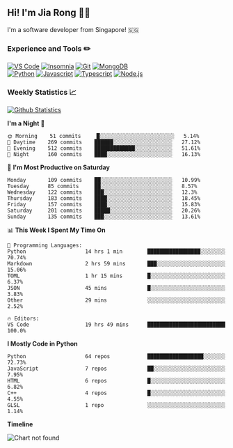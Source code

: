 ## Hi! I'm Jia Rong 👋🏻

I'm a software developer from Singapore! 🇸🇬

### Experience and Tools ✏️
[![VS Code](https://img.shields.io/badge/VS%20Code-007acc?style=for-the-badge&logo=visual-studio-code&logoColor=white)](https://code.visualstudio.com)
[![Insomnia](https://img.shields.io/badge/Insomina-5849be?style=for-the-badge&logo=insomnia&logoColor=white)](https://insomnia.rest/)
[![Git](https://img.shields.io/badge/Git-f05032?style=for-the-badge&logo=git&logoColor=white)](https://git-scm.com/)
[![MongoDB](https://img.shields.io/badge/MongoDB-47a248?style=for-the-badge&logo=mongodb&logoColor=white)](https://www.mongodb.com/)    
[![Python](https://img.shields.io/badge/Python-3776ab?style=for-the-badge&logo=python&logoColor=white)](https://www.python.org/)
[![Javascript](https://img.shields.io/badge/Javascript-f7df1e?style=for-the-badge&logo=javascript&logoColor=white)](https://developer.mozilla.org/en-US/docs/Web/JavaScript)
[![Typescript](https://img.shields.io/badge/Typescript-007acc?style=for-the-badge&logo=typescript&logoColor=white)](https://www.typescriptlang.org/)
[![Node.js](https://img.shields.io/badge/Node.js-339933?style=for-the-badge&logo=node.js&logoColor=white)](https://nodejs.org/en/)

### Weekly Statistics 📈
[![Github Statistics](https://github-readme-stats.vercel.app/api?username=fourjr&count_private=true)](https://github.com/anuraghazra/github-readme-stats)

<!--START_SECTION:waka-->
**I'm a Night 🦉** 

```text
🌞 Morning    51 commits     █░░░░░░░░░░░░░░░░░░░░░░░░   5.14% 
🌆 Daytime    269 commits    ██████░░░░░░░░░░░░░░░░░░░   27.12% 
🌃 Evening    512 commits    █████████████░░░░░░░░░░░░   51.61% 
🌙 Night      160 commits    ████░░░░░░░░░░░░░░░░░░░░░   16.13%

```
📅 **I'm Most Productive on Saturday** 

```text
Monday       109 commits    ██░░░░░░░░░░░░░░░░░░░░░░░   10.99% 
Tuesday      85 commits     ██░░░░░░░░░░░░░░░░░░░░░░░   8.57% 
Wednesday    122 commits    ███░░░░░░░░░░░░░░░░░░░░░░   12.3% 
Thursday     183 commits    ████░░░░░░░░░░░░░░░░░░░░░   18.45% 
Friday       157 commits    ████░░░░░░░░░░░░░░░░░░░░░   15.83% 
Saturday     201 commits    █████░░░░░░░░░░░░░░░░░░░░   20.26% 
Sunday       135 commits    ███░░░░░░░░░░░░░░░░░░░░░░   13.61%

```


📊 **This Week I Spent My Time On** 

```text
💬 Programming Languages: 
Python                   14 hrs 1 min        █████████████████░░░░░░░░   70.74% 
Markdown                 2 hrs 59 mins       ███░░░░░░░░░░░░░░░░░░░░░░   15.06% 
TOML                     1 hr 15 mins        █░░░░░░░░░░░░░░░░░░░░░░░░   6.37% 
JSON                     45 mins             █░░░░░░░░░░░░░░░░░░░░░░░░   3.83% 
Other                    29 mins             ░░░░░░░░░░░░░░░░░░░░░░░░░   2.52%

🔥 Editors: 
VS Code                  19 hrs 49 mins      █████████████████████████   100.0%

```

**I Mostly Code in Python** 

```text
Python                   64 repos            ██████████████████░░░░░░░   72.73% 
JavaScript               7 repos             ██░░░░░░░░░░░░░░░░░░░░░░░   7.95% 
HTML                     6 repos             █░░░░░░░░░░░░░░░░░░░░░░░░   6.82% 
C++                      4 repos             █░░░░░░░░░░░░░░░░░░░░░░░░   4.55% 
GLSL                     1 repo              ░░░░░░░░░░░░░░░░░░░░░░░░░   1.14%

```


**Timeline**

![Chart not found](https://github.com/fourjr/fourjr/blob/master/charts/bar_graph.png) 


<!--END_SECTION:waka-->
